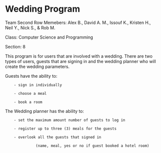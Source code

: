 # Wedding Program
Team Second Row
Memebers: Alex B., David A. M., Issouf K., Kristen H., Neil Y., Nick S., & Rob M.

Class: Computer Science and Programming

Section: 8

This program is for users that are involved with a wedding. There are two types of users, guests that are signing in and the wedding planner who will create the wedding parameters.

  Guests have the ability to:
  
        - sign in individually
        
        - choose a meal
        
        - book a room 
        
        
  The Wedding planner has the ability to:
  
        - set the maximum amount number of guests to log in 
        
        - register up to three (3) meals for the guests
        
        - overlook all the guests that signed in 
        
                  (name, meal, yes or no if guest booked a hotel room)
